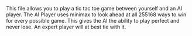 This file allows you to play a tic tac toe game between yourself and an AI player. The AI Player uses minimax to look ahead at all 255168 ways to win for every possible game. This gives the AI the ability to play perfect and never lose. An expert player will at best tie with it. 
